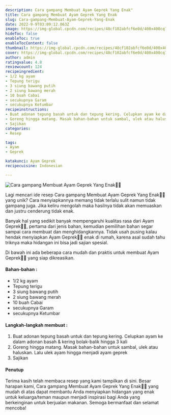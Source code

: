 ```yaml
---
description: Cara gampang Membuat Ayam Geprek Yang Enak"
title: Cara gampang Membuat Ayam Geprek Yang Enak
slug: Cara-gampang-Membuat-Ayam-Geprek-Yang-Enak
date: 2022-9-9T03:09:12.063Z
image: https://img-global.cpcdn.com/recipes/48cf102abfcf6e0d/400x400cq70/photo.jpg
hideToc: false
enableToc: true
enableTocContent: false
thumbnail: https://img-global.cpcdn.com/recipes/48cf102abfcf6e0d/400x400cq70/photo.jpg
cover: https://img-global.cpcdn.com/recipes/48cf102abfcf6e0d/400x400cq70/photo.jpg
author: admin
ratingvalue: 4.8
reviewcount: 124
recipeingredient:
- 1/2 kg ayam
- Tepung terigu
- 3 siung bawang putih
- 2 siung bawang merah
- 10 buah Cabai
- secukupnya Garam
- secukupnya Ketumbar
recipeinstructions:
- Buat adonan tepung basah untuk dan tepung kering. Celupkan ayam ke dalam adonan basah & kering bolak-balik hingga 3 kali
- Goreng hingga matang. Masak bahan-bahan untuk sambal, ulek atau haluskan. Lalu ulek ayam hingga menjadi ayam geprek
- Sajikan
categories:
- Resep

tags:
- Ayam
- Geprek

katakunci: Ayam Geprek
recipecuisine: Indonesian

---
```


![Cara gampang Membuat Ayam Geprek Yang Enak👩‍🍳](https://img-global.cpcdn.com/recipes/48cf102abfcf6e0d/400x400cq70/photo.jpg)

Lagi mencari ide resep Cara gampang Membuat Ayam Geprek Yang Enak👩‍🍳 yang unik? Cara menyiapkannya memang tidak terlalu sulit namun tidak gampang juga. Jika keliru mengolah maka hasilnya tidak akan memuaskan dan justru cenderung tidak enak.

Banyak hal yang sedikit banyak mempengaruhi kualitas rasa dari Ayam Geprek👩‍🍳, pertama dari jenis bahan, kemudian pemilihan bahan segar sampai cara membuat dan menghidangkannya. Tidak usah pusing kalau hendak menyiapkan Ayam Geprek👩‍🍳 enak di rumah, karena asal sudah tahu triknya maka hidangan ini bisa jadi sajian spesial.

Di bawah ini ada beberapa cara mudah dan praktis untuk membuat Ayam Geprek👩‍🍳 yang siap dikreasikan.

<!--inarticleads1-->

#### Bahan-bahan :

- 1/2 kg ayam
- Tepung terigu
- 3 siung bawang putih
- 2 siung bawang merah
- 10 buah Cabai
- secukupnya Garam
- secukupnya Ketumbar

<!--inarticleads2-->

#### Langkah-langkah membuat :

1. Buat adonan tepung basah untuk dan tepung kering. Celupkan ayam ke dalam adonan basah & kering bolak-balik hingga 3 kali
1. Goreng hingga matang. Masak bahan-bahan untuk sambal, ulek atau haluskan. Lalu ulek ayam hingga menjadi ayam geprek
1. Sajikan

#### Penutup

Terima kasih telah membaca resep yang kami tampilkan di sini. Besar harapan kami, Cara gampang Membuat Ayam Geprek Yang Enak👩‍🍳 yang mudah di atas dapat membantu Anda menyiapkan hidangan yang enak untuk keluarga/teman maupun menjadi inspirasi bagi Anda yang berkeinginan untuk berjualan makanan. Semoga bermanfaat dan selamat mencoba!